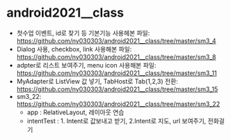 # android2021__class

* 첫수업 이벤트, id로 찾기 등 기본기능 사용헤본 파일: https://github.com/ny030303/android2021__class/tree/master/sm3_4
* Dialog 사용, checkbox, link 사용해본 파일: https://github.com/ny030303/android2021__class/tree/master/sm3_8
* adpter로 리스트 보여주기, menu icon 사용해본 파일: https://github.com/ny030303/android2021__class/tree/master/sm3_11
* MyAdapter로 ListView 값 넣기, TabHost로 Tab(1,2,3) 전환: https://github.com/ny030303/android2021__class/tree/master/sm3_15
* sm3_22: https://github.com/ny030303/android2021__class/tree/master/sm3_22
    * app : RelativeLayout, 레이아웃 연습           
    * intentTest : 1. Intent로 값보내고 받기, 2.Intent로 지도, url 보여주기, 전화걸기
